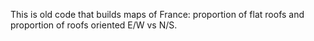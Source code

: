 This is old code that builds maps of France: proportion of flat roofs and proportion of roofs oriented E/W vs N/S.
